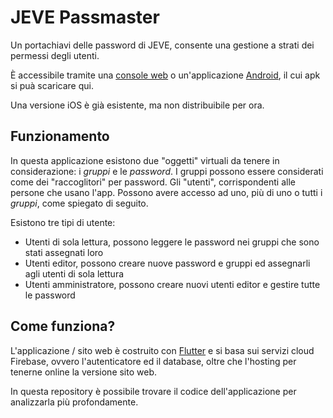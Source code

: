 # JEVE Passmaster

Un portachiavi delle password di JEVE, consente una gestione a strati dei permessi degli utenti.

È accessibile tramite una [console web](https://jeve-passmaster-flutter.web.app/) o un'applicazione [Android](https://github.com/emiliodallatorre/jeve-passmaster-flutter/releases/download/v0.0.1%2B1/app-release.apk), il cui apk si puà scaricare qui.

Una versione iOS è già esistente, ma non distribuibile per ora.

## Funzionamento

In questa applicazione esistono due "oggetti" virtuali da tenere in considerazione: i *gruppi* e le *password*.
I gruppi possono essere considerati come dei "raccoglitori" per password.
Gli "utenti", corrispondenti alle persone che usano l'app. Possono avere accesso ad uno, più di uno o tutti i *gruppi*, come spiegato di seguito.

Esistono tre tipi di utente:

- Utenti di sola lettura, possono leggere le password nei gruppi che sono stati assegnati loro
- Utenti editor, possono creare nuove password e gruppi ed assegnarli agli utenti di sola lettura
- Utenti amministratore, possono creare nuovi utenti editor e gestire tutte le password

## Come funziona?

L'applicazione / sito web è costruito con [Flutter](https://flutter.dev) e si basa sui servizi cloud Firebase, ovvero l'autenticatore ed il database, oltre che l'hosting per tenerne online la versione sito web.

In questa repository è possibile trovare il codice dell'applicazione per analizzarla più profondamente.